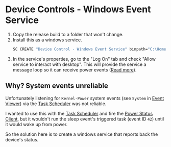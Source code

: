 ﻿# Device Controls - Windows Event Service

1. Copy the release build to a folder that won't change.
2. Install this as a windows service.
    ```bat
    SC CREATE "Device Control - Windows Event Service" binpath="C:\HomeDeviceControl\HomeDeviceControl.WindowsEventService.exe"
    ```
3. In the service's properties, go to the "Log On" tab and check "Allow service to interact with desktop". This will provide the service a message loop so it can receive power events ([Read more](https://msdn.microsoft.com/en-us/library/microsoft.win32.systemevents(v=vs.110).aspx)).

## Why? System events unreliable

Unfortunately listening for `Kernel-Power` system events (see `System` in [Event Viewer](https://en.wikipedia.org/wiki/Event_Viewer)) via the [Task Scheduler](https://en.wikipedia.org/wiki/Windows_Task_Scheduler) was not reliable.

I wanted to use this with the [Task Scheduler](https://en.wikipedia.org/wiki/Windows_Task_Scheduler) and fire the [Power Status Client](../HomeDeviceControl.Communication.PowerStatus.Client), but it wouldn't run the sleep event's triggered task (event ID `42`) until it would wake up from power.

So the solution here is to create a windows service that reports back the device's status.
